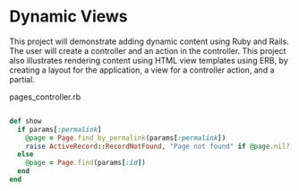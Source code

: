 # Dynamic Views

This project will demonstrate adding dynamic content using Ruby and Rails. The user will create a controller and an action in the controller.  This project also illustrates rendering content using HTML view templates using ERB, by creating a layout for the application, a view for a controller action, and a partial.



pages_controller.rb

```ruby

def show
  if params[:permalink]
    @page = Page.find_by_permalink(params[:permalink])
    raise ActiveRecord::RecordNotFound, "Page not found" if @page.nil?
  else
    @page = Page.find(params[:id])
  end
end


```

